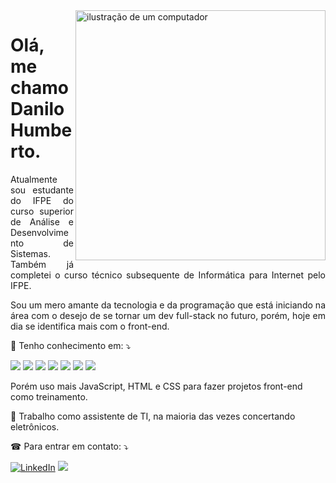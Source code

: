 <img src="https://raw.githubusercontent.com/MicaelliMedeiros/micaellimedeiros/master/image/computer-illustration.png" alt="ilustração de um computador" min-width="400px" max-width="400px" width="400px" align="right">

# Olá, me chamo Danilo Humberto.

<p align="justify">
  Atualmente sou estudante do IFPE do curso superior de Análise e Desenvolvimento de Sistemas. Também já completei o curso técnico subsequente de Informática para Internet pelo IFPE. 
</p>

<p align="justify">
  Sou um mero amante da tecnologia e da programação que está iniciando na área com o desejo de se tornar um dev full-stack no futuro, porém, hoje em dia se identifica mais com o front-end.
</p>

<p align="left">
  📌 Tenho conhecimento em: ⤵️ 
</p>

<p>
  <img src="https://img.shields.io/badge/JavaScript-F7DF1E?style=for-the-badge&logo=javascript&logoColor=black" />
  <img src="https://img.shields.io/badge/HTML5-E34F26?style=for-the-badge&logo=html5&logoColor=white" />
  <img src="https://img.shields.io/badge/CSS3-1572B6?style=for-the-badge&logo=css3&logoColor=white" />
  <img src="https://img.shields.io/badge/Python-14354C?style=for-the-badge&logo=python&logoColor=white" />
  <img src="https://img.shields.io/badge/MySQL-00000F?style=for-the-badge&logo=mysql&logoColor=white" />
  <img src="https://img.shields.io/badge/Java-ED8B00?style=for-the-badge&logo=openjdk&logoColor=white" />
  <img src="https://img.shields.io/badge/Node.js-43853D?style=for-the-badge&logo=node.js&logoColor=white" />
</p>

<p align='left'>
  Porém uso mais JavaScript, HTML e CSS para fazer projetos front-end como treinamento.
</p>

<p align="left">
  💼 Trabalho como assistente de TI, na maioria das vezes concertando eletrônicos. 
</p>

<p align="left">
  ☎ Para entrar em contato: ⤵️
</p>

<p align="left">
  <a href="https://www.linkedin.com/in/danilo-humberto-28a771215/" title="LinkedIn">
  <img src="https://img.shields.io/badge/LinkedIn-0077B5?style=for-the-badge&logo=linkedin&logoColor=white" alt="LinkedIn"/></a>
  <a href="https://www.instagram.com/danilown_/" title="Instagram">
  <img src="https://img.shields.io/badge/Instagram-E4405F?style=for-the-badge&logo=instagram&logoColor=white" /></a>
</p>

